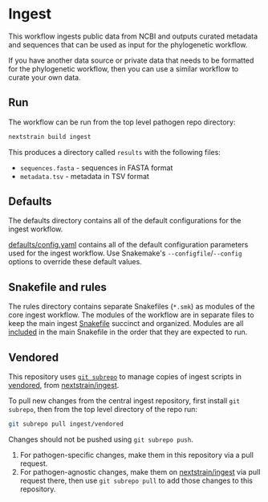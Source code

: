 # Ingest

This workflow ingests public data from NCBI and outputs curated metadata and
sequences that can be used as input for the phylogenetic workflow.

If you have another data source or private data that needs to be formatted for
the phylogenetic workflow, then you can use a similar workflow to curate your
own data.

## Run

The workflow can be run from the top level pathogen repo directory:

```bash
nextstrain build ingest
```

This produces a directory called `results` with the following files:

- `sequences.fasta` - sequences in FASTA format
- `metadata.tsv` - metadata in TSV format

## Defaults

The defaults directory contains all of the default configurations for the ingest workflow.

[defaults/config.yaml](defaults/config.yaml) contains all of the default configuration parameters
used for the ingest workflow. Use Snakemake's `--configfile`/`--config`
options to override these default values.

## Snakefile and rules

The rules directory contains separate Snakefiles (`*.smk`) as modules of the core ingest workflow.
The modules of the workflow are in separate files to keep the main ingest [Snakefile](Snakefile) succinct and organized.
Modules are all [included](https://snakemake.readthedocs.io/en/stable/snakefiles/modularization.html#includes)
in the main Snakefile in the order that they are expected to run.

## Vendored

This repository uses [`git subrepo`](https://github.com/ingydotnet/git-subrepo)
to manage copies of ingest scripts in [vendored](vendored), from [nextstrain/ingest](https://github.com/nextstrain/ingest).

To pull new changes from the central ingest repository, first install `git subrepo`,
then from the top level directory of the repo run:

```sh
git subrepo pull ingest/vendored
```

Changes should not be pushed using `git subrepo push`.

1. For pathogen-specific changes, make them in this repository via a pull request.
2. For pathogen-agnostic changes, make them on [nextstrain/ingest](https://github.com/nextstrain/ingest)
   via pull request there, then use `git subrepo pull` to add those changes to this repository.

